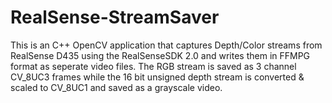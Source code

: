 # RealSense-StreamSaver
This is an C++ OpenCV application that captures Depth/Color streams from RealSense D435 using the RealSenseSDK 2.0 and writes them in FFMPG 
format as seperate video files. The RGB stream is saved as 3 channel CV_8UC3 frames while the 16 bit unsigned depth stream is converted & scaled
to CV_8UC1 and saved as a grayscale video. 


